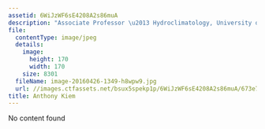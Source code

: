 ```yaml
---
assetid: 6WiJzWF6sE4208A2s86muA
description: "Associate Professor \u2013 Hydroclimatology, University of Newcastle"
file:
  contentType: image/jpeg
  details:
    image:
      height: 170
      width: 170
    size: 8301
  fileName: image-20160426-1349-h8wpw9.jpg
  url: //images.ctfassets.net/bsux5spekp1p/6WiJzWF6sE4208A2s86muA/673e7bdfaef39b7bd716eeef9b32abb5/image-20160426-1349-h8wpw9.jpg
title: Anthony Kiem
---
```

No content found